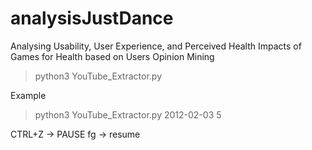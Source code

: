 # analysisJustDance

Analysing Usability, User Experience, and Perceived Health Impacts of Games for Health based on Users Opinion Mining


> python3 YouTube_Extractor.py <Begin Date: YYYY-MM-DD> <Number of jump days>

Example
> python3 YouTube_Extractor.py 2012-02-03 5

CTRL+Z -> PAUSE
fg -> resume

